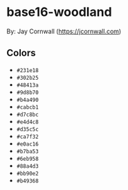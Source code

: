 # base16-woodland

By: Jay Cornwall (https://jcornwall.com)

## Colors

* `#231e18`
* `#302b25`
* `#48413a`
* `#9d8b70`
* `#b4a490`
* `#cabcb1`
* `#d7c8bc`
* `#e4d4c8`
* `#d35c5c`
* `#ca7f32`
* `#e0ac16`
* `#b7ba53`
* `#6eb958`
* `#88a4d3`
* `#bb90e2`
* `#b49368`
